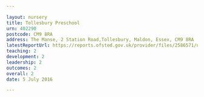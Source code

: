 ```yaml
---

layout: nursery
title: Tollesbury Preschool
urn: 402290
postcode: CM9 8RA
address: The Manse, 2 Station Road,Tollesbury, Maldon, Essex, CM9 8RA
latestReportUrl: https://reports.ofsted.gov.uk/provider/files/2586571/urn/402290.pdf
teaching: 2
development: 2
leadership: 2
outcomes: 2
overall: 2
date: 5 July 2016

---
```

